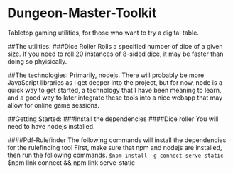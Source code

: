 # Dungeon-Master-Toolkit
Tabletop gaming utilities, for those who want to try a digital table.

##The utilities:
###Dice Roller
Rolls a specified number of dice of a given size.  If you need to roll 20 instances of 8-sided dice, it may be faster than doing so phyisically.

##The technologies:
Primarily, nodejs.  There will probably be more JavaScript libraries as I get deeper into the project, but for now, node is a quick way to get started,
a technology that I have been meaning to learn, and a good way to later integrate these tools into a nice webapp that may allow for online game sessions.

##Getting Started:
###Install the dependencies
####Dice roller
You will need to have nodejs installed.

####Pdf-Rulefinder
The following commands will install the dependencies for the rulefinding tool
First, make sure that npm and nodejs are installed, then run the following commands.
`$npm install -g connect serve-static
`$npm link connect && npm link serve-static

